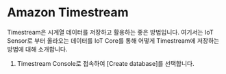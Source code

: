 # Amazon Timestream

Timestream은 시계열 데이터를 저장하고 활용하는 좋은 방법입니다. 여기서는 IoT Sensor로 부터 올라오는 데이터를 IoT Core를 통해 어떻게 Timestream에 저장하는 방법에 대해 소개합니다. 

1) Timestream Console로 접속하여 [Create database]를 선택합니다. 

